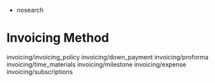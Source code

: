   - nosearch

# Invoicing Method

<div class="toctree" data-titlesonly="">

invoicing/invoicing\_policy invoicing/down\_payment invoicing/proforma
invoicing/time\_materials invoicing/milestone invoicing/expense
invoicing/subscriptions

</div>
